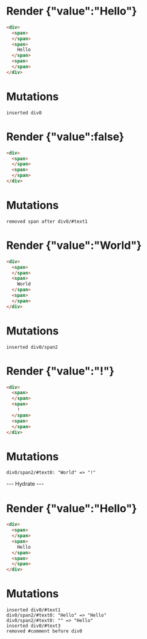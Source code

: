 # Render {"value":"Hello"}
```html
<div>
  <span>
  </span>
  <span>
    Hello
  </span>
  <span>
  </span>
</div>
```

# Mutations
```
inserted div0
```


# Render {"value":false}
```html
<div>
  <span>
  </span>
  <span>
  </span>
</div>
```

# Mutations
```
removed span after div0/#text1
```


# Render {"value":"World"}
```html
<div>
  <span>
  </span>
  <span>
    World
  </span>
  <span>
  </span>
</div>
```

# Mutations
```
inserted div0/span2
```


# Render {"value":"!"}
```html
<div>
  <span>
  </span>
  <span>
    !
  </span>
  <span>
  </span>
</div>
```

# Mutations
```
div0/span2/#text0: "World" => "!"
```


--- Hydrate ---
# Render {"value":"Hello"}
```html
<div>
  <span>
  </span>
  <span>
    Hello
  </span>
  <span>
  </span>
</div>
```

# Mutations
```
inserted div0/#text1
div0/span2/#text0: "Hello" => "Hello"
div0/span2/#text0: "" => "Hello"
inserted div0/#text3
removed #comment before div0
```